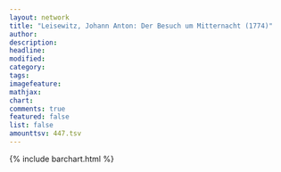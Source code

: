 ```yaml
---
layout: network
title: "Leisewitz, Johann Anton: Der Besuch um Mitternacht (1774)"
author:
description:
headline:
modified:
category:
tags:
imagefeature: 
mathjax: 
chart: 
comments: true
featured: false
list: false
amounttsv: 447.tsv
---
```

{% include barchart.html %}
